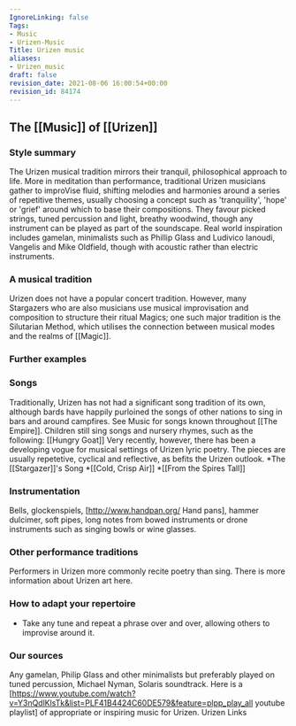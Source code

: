 ```yaml
---
IgnoreLinking: false
Tags:
- Music
- Urizen-Music
Title: Urizen music
aliases:
- Urizen_music
draft: false
revision_date: 2021-08-06 16:00:54+00:00
revision_id: 84174
---
```


## The [[Music]] of [[Urizen]]
### Style summary
The Urizen musical tradition mirrors their tranquil, philosophical approach to life. More in meditation than performance, traditional Urizen musicians gather to improVise fluid, shifting melodies and harmonies around a series of repetitive themes, usually choosing a concept such as 'tranquility', 'hope' or 'grief' around which to base their compositions. They favour picked strings, tuned percussion and light, breathy woodwind, though any instrument can be played as part of the soundscape.
Real world inspiration includes gamelan, minimalists such as Phillip Glass and Ludivico Ianoudi, Vangelis and Mike Oldfield, though with acoustic rather than electric instruments.
### A musical tradition
Urizen does not have a popular concert tradition. However, many Stargazers who are also musicians use musical improvisation and composition to structure their ritual Magics; one such major tradition is the Silutarian Method, which utilises the connection between musical modes and the realms of [[Magic]].
### Further examples
### Songs
Traditionally, Urizen has not had a significant song tradition of its own, although bards have happily purloined the songs of other nations to sing in bars and around campfires. See Music for songs known throughout [[The Empire]]. 
Children still sing songs and nursery rhymes, such as the following: [[Hungry Goat]]
Very recently, however, there has been a developing vogue for musical settings of Urizen lyric poetry. The pieces are usually repetetive, cyclical and reflective, as befits the Urizen outlook.
*The [[Stargazer]]'s Song
*[[Cold, Crisp Air]]
*[[From the Spires Tall]]
### Instrumentation
Bells, glockenspiels, [http://www.handpan.org/ Hand pans], hammer dulcimer, soft pipes, long notes from bowed instruments or drone instruments such as singing bowls or wine glasses.
### Other performance traditions
Performers in Urizen more commonly recite poetry than sing. There is more information about Urizen art here.
### How to adapt your repertoire
* Take any tune and repeat a phrase over and over, allowing others to improvise around it.
### Our sources
Any gamelan, Philip Glass and other minimalists but preferably played on tuned percussion, Michael Nyman, Solaris soundtrack.
Here is a [https://www.youtube.com/watch?v=Y3nQdlKlsTk&list=PLF41B4424C60DE579&feature=plpp_play_all youtube playlist] of appropriate or inspiring music for Urizen.
Urizen Links
